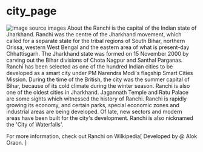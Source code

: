 # city_page

![image](https://user-images.githubusercontent.com/108569867/177037357-446e8f08-db7b-40c2-9d4c-a321941068e1.png)
source images
                                               About the
Ranchi is the capital of the Indian state of Jharkhand. Ranchi was the centre of the Jharkhand movement, which called for a separate state for the tribal regions of South Bihar, northern Orissa, western West Bengal and the eastern area of what is present-day Chhattisgarh. The Jharkhand state was formed on 15 November 2000 by carving out the Bihar divisions of Chota Nagpur and Santhal Parganas. Ranchi has been selected as one of the hundred Indian cities to be developed as a smart city under PM Narendra Modi's flagship Smart Cities Mission. During the time of the British, the city was the summer capital of Bihar, because of its cold climate during the winter season. Ranchi is also one of the oldest cities in Jharkhand. Jagannath Temple and Ratu Palace are some sights which witnessed the history of Ranchi. Ranchi is rapidly growing its economy, and certain parks, special economic zones and industrial areas are being developed. Of late, new sectors and modern areas have been built for the city's development. Ranchi is also nicknamed the 'City of Waterfalls'.


  For more information, check out Ranchi on Wilkipedia[ Developed by @ Alok Oraon. ]
